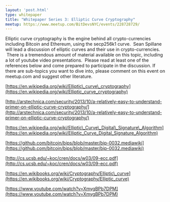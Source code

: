 ```yaml
---
layout: 'post.html'
type: whitepaper
title: "Whitepaper Series 3: Elliptic Curve Cryptography"
meetup: https://www.meetup.com/BitDevsNYC/events/228728729/
---
```


Elliptic curve cryptography is the engine behind all crypto-currencies including Bitcoin and Ethereum, using the secp256k1 curve.  Sean Spillane will lead a discussion of elliptic curves and their use in crypto-currencies.  There is a tremendous amount of material available on this topic, including a lot of youtube video presentations.  Please read at least one of the references below and come prepared to participate in the discussion. If there are sub-topics you want to dive into, please comment on this event on meetup.com and suggest other literature.

[](https://en.wikipedia.org/wiki/Elliptic_curve_cryptography)[https://en.wikipedia.org/wiki/Elliptic\_curve\_cryptography](https://en.wikipedia.org/wiki/Elliptic_curve_cryptography)

[](http://arstechnica.com/security/2013/10/a-relatively-easy-to-understand-primer-on-elliptic-curve-cryptography/)[http://arstechnica.com/security/2013/10/a-relatively-easy-to-understand-primer-on-elliptic-curve-cryptography/](http://arstechnica.com/security/2013/10/a-relatively-easy-to-understand-primer-on-elliptic-curve-cryptography/)

[](https://en.wikipedia.org/wiki/Elliptic_Curve_Digital_Signature_Algorithm)[https://en.wikipedia.org/wiki/Elliptic\_Curve\_Digital\_Signature\_Algorithm](https://en.wikipedia.org/wiki/Elliptic_Curve_Digital_Signature_Algorithm)

[](https://github.com/bitcoin/bips/blob/master/bip-0032.mediawiki)[https://github.com/bitcoin/bips/blob/master/bip-0032.mediawiki](https://github.com/bitcoin/bips/blob/master/bip-0032.mediawiki)

[](http://cs.ucsb.edu/~koc/cren/docs/w03/09-ecc.pdf)[http://cs.ucsb.edu/~koc/cren/docs/w03/09-ecc.pdf](http://cs.ucsb.edu/~koc/cren/docs/w03/09-ecc.pdf)

[](https://en.wikibooks.org/wiki/Cryptography/Elliptic_curve)[https://en.wikibooks.org/wiki/Cryptography/Elliptic\_curve](https://en.wikibooks.org/wiki/Cryptography/Elliptic_curve)

[](https://www.youtube.com/watch?v=XmygBPb7DPM)[https://www.youtube.com/watch?v=XmygBPb7DPM](https://www.youtube.com/watch?v=XmygBPb7DPM)
